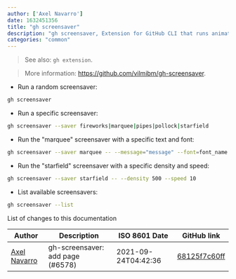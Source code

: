 ```yaml
---
author: ['Axel Navarro']
date: 1632451356
title: "gh screensaver"
description: "gh screensaver, Extension for GitHub CLI that runs animated terminal screensavers."
categories: "common"
---
```

> See also: `gh extension`.

> More information: <https://github.com/vilmibm/gh-screensaver>.

- Run a random screensaver:

```bash
gh screensaver
```

- Run a specific screensaver:

```bash
gh screensaver --saver fireworks|marquee|pipes|pollock|starfield
```

- Run the "marquee" screensaver with a specific text and font:

```bash
gh screensaver --saver marquee -- --message="message" --font=font_name
```

- Run the "starfield" screensaver with a specific density and speed:

```bash
gh screensaver --saver starfield -- --density 500 --speed 10
```

- List available screensavers:

```bash
gh screensaver --list
```
List of changes to this documentation


Author | Description | ISO 8601 Date | GitHub link
------|-----|-----|-----
[Axel Navarro](mailto:navarroaxel@gmail.com) | gh-screensaver: add page (#6578) | 2021-09-24T04:42:36 | [68125f7c60ff](https://github.com/tldr-pages/tldr/commit/68125f7c60ff915fb36229fbe7515e4eb8e7f393)

